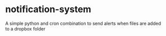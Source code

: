 # notification-system
A simple python and cron combination to send alerts when files are added to a dropbox folder
